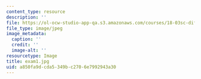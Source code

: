```yaml
---
content_type: resource
description: ''
file: https://ol-ocw-studio-app-qa.s3.amazonaws.com/courses/18-03sc-differential-equations-fall-2011/a850fa9dcda5349bc2706e7992943a30_exam1.jpg
file_type: image/jpeg
image_metadata:
  caption: ''
  credit: ''
  image-alt: ''
resourcetype: Image
title: exam1.jpg
uid: a850fa9d-cda5-349b-c270-6e7992943a30
---
```

